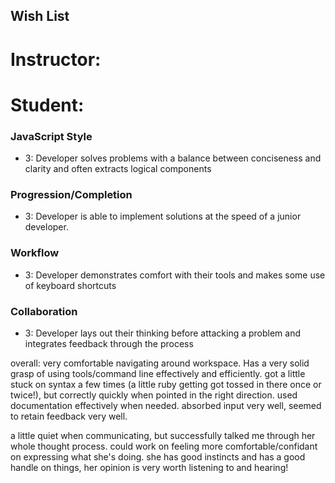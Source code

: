 ## Wish List
# Instructor:
# Student:

### JavaScript Style

* 3: Developer solves problems with a balance between conciseness and clarity and often extracts logical components

### Progression/Completion

* 3: Developer is able to implement solutions at the speed of a junior developer.
<!-- * 2: Developer is able to implement solutions at the speed of an apprentice. -->

### Workflow

* 3: Developer demonstrates comfort with their tools and makes some use of keyboard shortcuts

### Collaboration

* 3: Developer lays out their thinking before attacking a problem and integrates feedback through the process

overall: very comfortable navigating around workspace. Has a very solid grasp of using tools/command line effectively and efficiently. got a little stuck on syntax a few times (a little ruby getting got tossed in there once or twice!), but correctly quickly when pointed in the right direction. used documentation effectively when needed. absorbed input very well, seemed to retain feedback very well.

a little quiet when communicating, but successfully talked me through her whole thought process. could work on feeling more comfortable/confidant on expressing what she's doing. she has good instincts and has a good handle on things, her opinion is very worth listening to and hearing!
